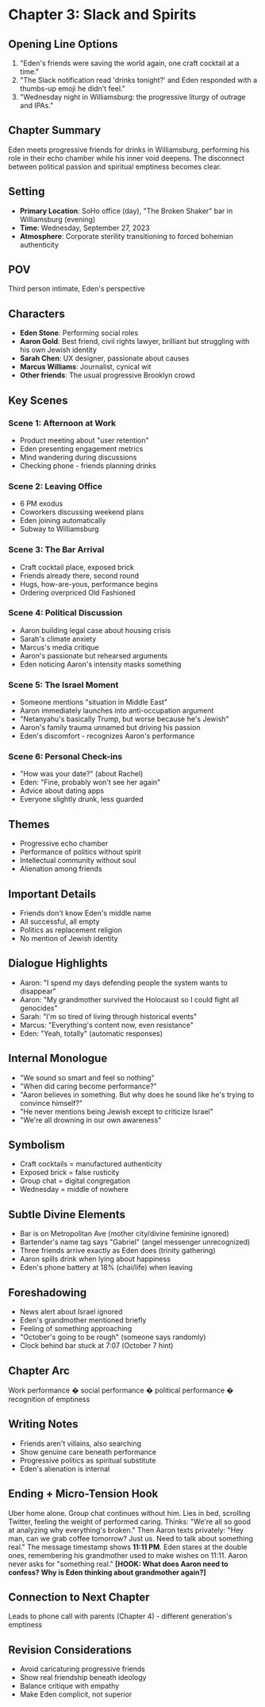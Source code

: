 # Chapter 3: Slack and Spirits

## Opening Line Options
1. "Eden's friends were saving the world again, one craft cocktail at a time."
2. "The Slack notification read 'drinks tonight?' and Eden responded with a thumbs-up emoji he didn't feel."
3. "Wednesday night in Williamsburg: the progressive liturgy of outrage and IPAs."

## Chapter Summary  
Eden meets progressive friends for drinks in Williamsburg, performing his role in their echo chamber while his inner void deepens. The disconnect between political passion and spiritual emptiness becomes clear.

## Setting
- **Primary Location**: SoHo office (day), "The Broken Shaker" bar in Williamsburg (evening)
- **Time**: Wednesday, September 27, 2023
- **Atmosphere**: Corporate sterility transitioning to forced bohemian authenticity

## POV
Third person intimate, Eden's perspective

## Characters
- **Eden Stone**: Performing social roles
- **Aaron Gold**: Best friend, civil rights lawyer, brilliant but struggling with his own Jewish identity
- **Sarah Chen**: UX designer, passionate about causes  
- **Marcus Williams**: Journalist, cynical wit
- **Other friends**: The usual progressive Brooklyn crowd

## Key Scenes

### Scene 1: Afternoon at Work
- Product meeting about "user retention"
- Eden presenting engagement metrics
- Mind wandering during discussions
- Checking phone - friends planning drinks

### Scene 2: Leaving Office
- 6 PM exodus
- Coworkers discussing weekend plans
- Eden joining automatically
- Subway to Williamsburg

### Scene 3: The Bar Arrival
- Craft cocktail place, exposed brick
- Friends already there, second round
- Hugs, how-are-yous, performance begins
- Ordering overpriced Old Fashioned

### Scene 4: Political Discussion
- Aaron building legal case about housing crisis
- Sarah's climate anxiety
- Marcus's media critique
- Aaron's passionate but rehearsed arguments
- Eden noticing Aaron's intensity masks something

### Scene 5: The Israel Moment
- Someone mentions "situation in Middle East"
- Aaron immediately launches into anti-occupation argument
- "Netanyahu's basically Trump, but worse because he's Jewish"
- Aaron's family trauma unnamed but driving his passion
- Eden's discomfort - recognizes Aaron's performance

### Scene 6: Personal Check-ins
- "How was your date?" (about Rachel)
- Eden: "Fine, probably won't see her again"
- Advice about dating apps
- Everyone slightly drunk, less guarded

## Themes
- Progressive echo chamber
- Performance of politics without spirit
- Intellectual community without soul
- Alienation among friends

## Important Details
- Friends don't know Eden's middle name
- All successful, all empty
- Politics as replacement religion
- No mention of Jewish identity

## Dialogue Highlights
- Aaron: "I spend my days defending people the system wants to disappear"
- Aaron: "My grandmother survived the Holocaust so I could fight all genocides"
- Sarah: "I'm so tired of living through historical events"
- Marcus: "Everything's content now, even resistance"
- Eden: "Yeah, totally" (automatic responses)

## Internal Monologue
- "We sound so smart and feel so nothing"
- "When did caring become performance?"
- "Aaron believes in something. But why does he sound like he's trying to convince himself?"
- "He never mentions being Jewish except to criticize Israel"
- "We're all drowning in our own awareness"

## Symbolism
- Craft cocktails = manufactured authenticity
- Exposed brick = false rusticity  
- Group chat = digital congregation
- Wednesday = middle of nowhere

## Subtle Divine Elements
- Bar is on Metropolitan Ave (mother city/divine feminine ignored)
- Bartender's name tag says "Gabriel" (angel messenger unrecognized)
- Three friends arrive exactly as Eden does (trinity gathering)
- Aaron spills drink when lying about happiness
- Eden's phone battery at 18% (chai/life) when leaving

## Foreshadowing
- News alert about Israel ignored
- Eden's grandmother mentioned briefly
- Feeling of something approaching
- "October's going to be rough" (someone says randomly)
- Clock behind bar stuck at 7:07 (October 7 hint)

## Chapter Arc
Work performance � social performance � political performance � recognition of emptiness

## Writing Notes
- Friends aren't villains, also searching
- Show genuine care beneath performance
- Progressive politics as spiritual substitute
- Eden's alienation is internal

## Ending + Micro-Tension Hook
Uber home alone. Group chat continues without him. Lies in bed, scrolling Twitter, feeling the weight of performed caring. Thinks: "We're all so good at analyzing why everything's broken." Then Aaron texts privately: "Hey man, can we grab coffee tomorrow? Just us. Need to talk about something real." The message timestamp shows **11:11 PM**. Eden stares at the double ones, remembering his grandmother used to make wishes on 11:11. Aaron never asks for "something real." **[HOOK: What does Aaron need to confess? Why is Eden thinking about grandmother again?]**

## Connection to Next Chapter
Leads to phone call with parents (Chapter 4) - different generation's emptiness

## Revision Considerations
- Avoid caricaturing progressive friends
- Show real friendship beneath ideology
- Balance critique with empathy
- Make Eden complicit, not superior